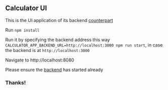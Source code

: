 ## Calculator UI

This is the UI application of its backend [counterpart](https://github.com/veraszto/calculator-app)

Run `npm install`

Run it by specifying the backend address this way `CALCULATOR_APP_BACKEND_URL=http://localhost:3000 npm run start`, in case the backend is at `http://localhost:3000`

Navigate to http://localhost:8080

Please ensure the [backend](https://github.com/veraszto/calculator-app) has started already

### Thanks!
